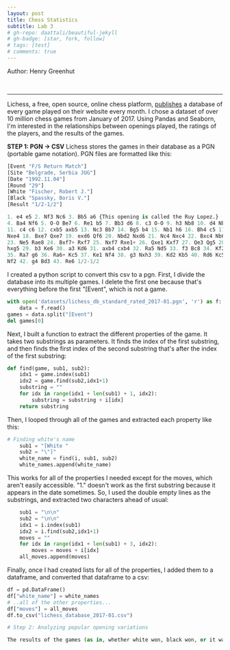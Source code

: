 ```yaml
---
layout: post
title: Chess Statistics
subtitle: Lab 3
# gh-repo: daattali/beautiful-jekyll
# gh-badge: [star, fork, follow]
# tags: [test]
# comments: true
---
```

Author: Henry Greenhut

<br/>

---
Lichess, a free, open source, online chess platform, [publishes](https://database.lichess.org/) a database of every game played on their website every month. I chose a dataset of over 10 million chess games from January of 2017. Using Pandas and Seaborn, I'm interested in the relationships between openings played, the ratings of the players, and the results of the games.

**STEP 1: PGN -> CSV**
Lichess stores the games in their database as a PGN (portable game notation). PGN files are formatted like this: 

```python
[Event "F/S Return Match"]
[Site "Belgrade, Serbia JUG"]
[Date "1992.11.04"]
[Round "29"]
[White "Fischer, Robert J."]
[Black "Spassky, Boris V."]
[Result "1/2-1/2"]

1. e4 e5 2. Nf3 Nc6 3. Bb5 a6 {This opening is called the Ruy Lopez.}
4. Ba4 Nf6 5. O-O Be7 6. Re1 b5 7. Bb3 d6 8. c3 O-O 9. h3 Nb8 10. d4 Nbd7
11. c4 c6 12. cxb5 axb5 13. Nc3 Bb7 14. Bg5 b4 15. Nb1 h6 16. Bh4 c5 17. dxe5
Nxe4 18. Bxe7 Qxe7 19. exd6 Qf6 20. Nbd2 Nxd6 21. Nc4 Nxc4 22. Bxc4 Nb6
23. Ne5 Rae8 24. Bxf7+ Rxf7 25. Nxf7 Rxe1+ 26. Qxe1 Kxf7 27. Qe3 Qg5 28. Qxg5
hxg5 29. b3 Ke6 30. a3 Kd6 31. axb4 cxb4 32. Ra5 Nd5 33. f3 Bc8 34. Kf2 Bf5
35. Ra7 g6 36. Ra6+ Kc5 37. Ke1 Nf4 38. g3 Nxh3 39. Kd2 Kb5 40. Rd6 Kc5 41. Ra6
Nf2 42. g4 Bd3 43. Re6 1/2-1/2
```
I created a python script to convert this csv to a pgn. First, I divide the database into its multiple games. I delete the first one because that's everything before the first "[Event", which is not a game.
```python
with open('datasets/lichess_db_standard_rated_2017-01.pgn', 'r') as f:
    data = f.read()
games = data.split("[Event")
del games[0]
```

Next, I built a function to extract the different properties of the game. It takes two substrings as parameters. It finds the index of the first substring, and then finds the first index of the second substring that's after the index of the first substring:

```python
def find(game, sub1, sub2):
    idx1 = game.index(sub1)
    idx2 = game.find(sub2,idx1+1)
    substring = ""
    for idx in range(idx1 + len(sub1) + 1, idx2):
        substring = substring + i[idx]
    return substring
```

Then, I looped through all of the games and extracted each property like this:
```python
# Finding white's name
    sub1 = "[White "
    sub2 = "\"]"
    white_name = find(i, sub1, sub2)
    white_names.append(white_name)
```

This works for all of the properties I needed except for the moves, which aren't easily accessible. "1." doesn't work as the first substring because it appears in the date sometimes. So, I used the double empty lines as the substrings, and extracted two characters ahead of usual:

```python
    sub1 = "\n\n"
    sub2 = "\n\n"
    idx1 = i.index(sub1)
    idx2 = i.find(sub2,idx1+1)
    moves = ""
    for idx in range(idx1 + len(sub1) + 3, idx2):
        moves = moves + i[idx]
    all_moves.append(moves)
```

Finally, once I had created lists for all of the properties, I added them to a dataframe, and converted that dataframe to a csv:


```python
df = pd.DataFrame()
df["white_name"] = white_names
# ..all of the other properties...
df["moves"] = all_moves
df.to_csv("lichess_database_2017-01.csv")

# Step 2: Analyzing popular opening variations

The results of the games (as in, whether white won, black won, or it was a draw)